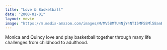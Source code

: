 ```yaml
---
title: "Love & Basketball"
date: "2000-01-01"
layout: movie
image: "https://m.media-amazon.com/images/M/MV5BMTU4NjY4NTI5MF5BMl5BanBnXkFtZTYwNjQ4OTc3._V1_SX300.jpg"
---
```


Monica and Quincy love and play basketball together through many life challenges from childhood to adulthood.
